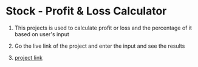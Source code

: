 # Stock - Profit & Loss Calculator

1. This projects is used to calculate profit or loss and the percentage of it based on user's input
2. Go the live link of the project and enter the input and see the results

3. [project link](https://stock-profit-loss-bhargavi.netlify.app/)

